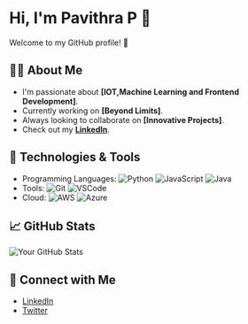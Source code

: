 # Hi, I'm Pavithra P 👋

Welcome to my GitHub profile! 🚀

## 👨‍💻 About Me
- I'm passionate about **[IOT,Machine Learning and Frontend Development]**.
- Currently working on **[Beyond Limits]**.
- Always looking to collaborate on **[Innovative Projects]**.
- Check out my **[LinkedIn](https://www.linkedin.com/in/pavithrap08/)**.

## 🔧 Technologies & Tools
- Programming Languages: ![Python](https://img.shields.io/badge/-Python-3776AB?style=flat&logo=python&logoColor=white) ![JavaScript](https://img.shields.io/badge/-JavaScript-F7DF1E?style=flat&logo=javascript&logoColor=black) ![Java](https://img.shields.io/badge/-Java-007396?style=flat&logo=java&logoColor=white)
- Tools: ![Git](https://img.shields.io/badge/-Git-F05032?style=flat&logo=git&logoColor=white) ![VSCode](https://img.shields.io/badge/-VSCode-0078D4?style=flat&logo=visualstudiocode&logoColor=white)
- Cloud: ![AWS](https://img.shields.io/badge/-AWS-232F3E?style=flat&logo=amazonaws&logoColor=white) ![Azure](https://img.shields.io/badge/-Azure-0089D6?style=flat&logo=microsoftazure&logoColor=white)

## 📈 GitHub Stats
![Your GitHub Stats](https://github-readme-stats.vercel.app/api?username=your-username&show_icons=true&hide_title=true)



## 💬 Connect with Me
- [LinkedIn](https://www.linkedin.com/in/pavithrap08)
- [Twitter](https://twitter.com/your-twitter-profile)
